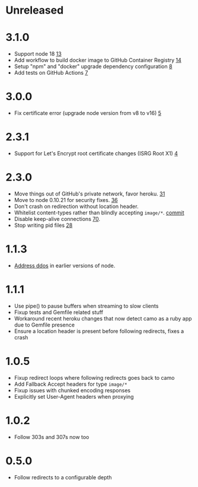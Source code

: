 Unreleased
=====

<!-- Add descriptions of changes here -->

3.1.0
=====

* Support node 18 [13](https://github.com/increments/camo/pull/13)
* Add workflow to build docker image to GitHub Container Registry [14](https://github.com/increments/camo/pull/14)
* Setup "npm" and "docker" upgrade dependency configuration [8](https://github.com/increments/camo/pull/8)
* Add tests on GitHub Actions [7](https://github.com/increments/camo/pull/7)

3.0.0
=====

* Fix certificate error (upgrade node version from v8 to v16) [5](https://github.com/increments/camo/pull/5)

2.3.1
=====

* Support for Let's Encrypt root certificate changes (ISRG Root X1) [4](https://github.com/increments/camo/pull/4)

2.3.0
=====

* Move things out of GitHub's private network, favor heroku. [31](https://github.com/atmos/camo/pull/31)
* Move to node 0.10.21 for security fixes. [36](https://github.com/atmos/camo/pull/36)
* Don't crash on redirection without location header.
* Whitelist content-types rather than blindly accepting `image/*`. [commit](https://github.com/atmos/camo/commit/9f9925ceb9)
* Disable keep-alive connections [70](https://github.com/atmos/camo/pull/70).
* Stop writing pid files [28](https://github.com/atmos/camo/pull/28)

1.1.3
=====

* [Address ddos](https://groups.google.com/forum/#!msg/nodejs/NEbweYB0ei0/gWvyzCunYjsJ?mkt_tok=3RkMMJWWfF9wsRonuavPZKXonjHpfsX54%2B8tXaO3lMI%2F0ER3fOvrPUfGjI4ASMFrI%2BSLDwEYGJlv6SgFQrjAMapmyLgLUhE%3D) in earlier versions of node.

1.1.1
=====

* Use pipe() to pause buffers when streaming to slow clients
* Fixup tests and Gemfile related stuff
* Workaround recent heroku changes that now detect camo as a ruby app due to Gemfile presence
* Ensure a location header is present before following redirects, fixes a crash

1.0.5
=====

* Fixup redirect loops where following redirects goes back to camo
* Add Fallback Accept headers for type `image/*`
* Fixup issues with chunked encoding responses
* Explicitly set User-Agent headers when proxying

1.0.2
=====

* Follow 303s and 307s now too

0.5.0
=====

* Follow redirects to a configurable depth

